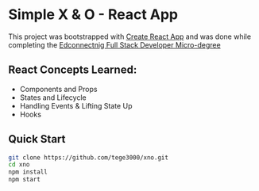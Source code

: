 # Simple X & O - React App

This project was bootstrapped with [Create React App](https://github.com/facebook/create-react-app) and was done while completing the [Edconnectnig Full Stack Developer Micro-degree](https://edconnect.ng)

## React Concepts Learned:
* Components and Props
* States and Lifecycle
* Handling Events & Lifting State Up
* Hooks

## Quick Start

```sh
git clone https://github.com/tege3000/xno.git
cd xno
npm install
npm start
```
